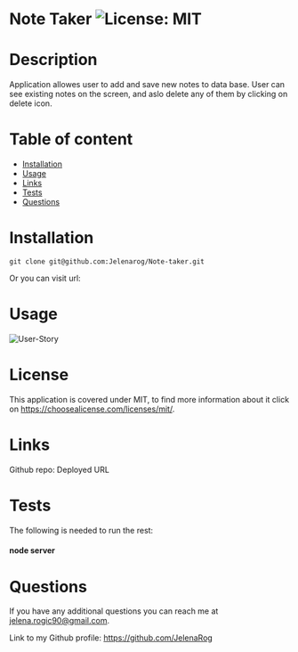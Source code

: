 # Note Taker    ![License: MIT](https://img.shields.io/badge/License-MIT-yellow.svg)  
# Description 

Application allowes user to add and save new notes to data base. User can see existing notes on the screen, and aslo delete any of them by clicking on delete icon.
# Table of content 
* [Installation](#installation)
* [Usage](#usage) 
* [Links](#links) 
* [Tests](#tests) 
* [Questions](#questions) 

# Installation 

``git clone git@github.com:Jelenarog/Note-taker.git``

Or you can visit url:
# Usage 

![User-Story](./Assets/Images/fd.png)
# License 

This application is covered under MIT, to find more information about it click on https://choosealicense.com/licenses/mit/. 
# Links
Github repo: 
Deployed URL

# Tests 

The following is needed to run the rest:

#### node server
# Questions 

If you have any additional questions you can reach me at jelena.rogic90@gmail.com. 

Link to my Github profile: https://github.com/JelenaRog